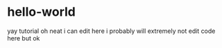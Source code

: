 # hello-world
yay tutorial
oh neat i can edit here
i probably will extremely not edit code here but ok

